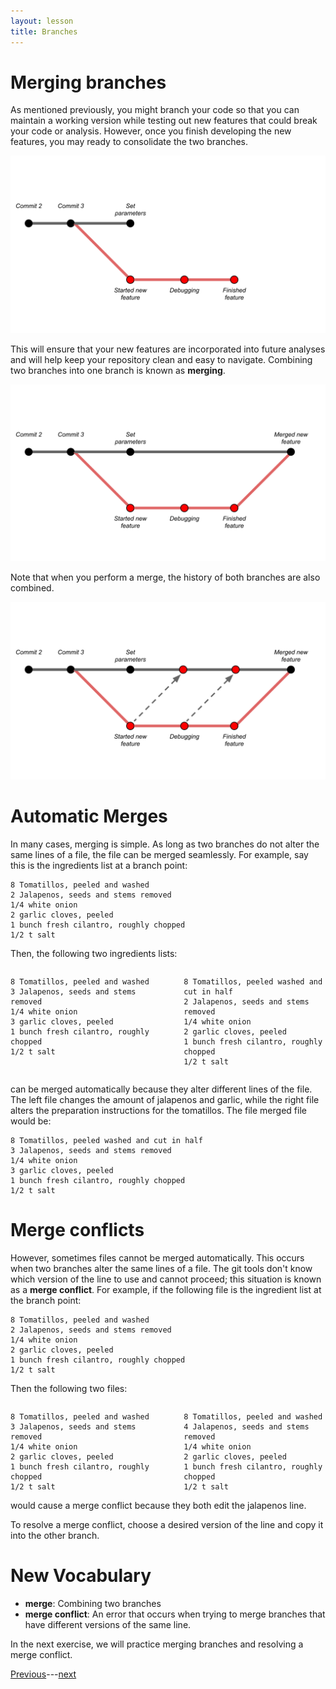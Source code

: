 ```yaml
---
layout: lesson
title: Branches
---
```


# Merging branches

As mentioned previously, you might branch your code so that you can maintain a working version while testing out new features that could break your code or analysis. However, once you finish developing the new features, you may ready to consolidate the two branches.

![The main branch has a second branch for developing a new feature. The second branch has reached a commit labeled 'Finished new feature'.](..\assets\images\07\pre-merge.svg)

This will ensure that your new features are incorporated into future analyses and will help keep your repository clean and easy to navigate. Combining two branches into one branch is known as **merging**.

![A line now joins the last commit of the new feature branch to the main branch. A commit at the end of this line is labeled 'Merge new feature'.](..\assets\images\07\merge.svg)

Note that when you perform a merge, the history of both branches are also combined.

![The commits on the new feature branch have been added to the main branch after merging.](..\assets\images\07\merge-history.svg)

# Automatic Merges

In many cases, merging is simple. As long as two branches do not alter the same lines of a file, the file can be merged seamlessly. For example, say this is the ingredients list at a branch point:
```
8 Tomatillos, peeled and washed
2 Jalapenos, seeds and stems removed
1/4 white onion
2 garlic cloves, peeled
1 bunch fresh cilantro, roughly chopped
1/2 t salt
```

Then, the following two ingredients lists:

<div style="display:flex;flex-flow:row wrap;justify-content:space-between;">

<pre class="highlight" style="width:45%;">
<code>8 Tomatillos, peeled and washed
3 Jalapenos, seeds and stems removed
1/4 white onion
3 garlic cloves, peeled
1 bunch fresh cilantro, roughly chopped
1/2 t salt</code>
</pre>

<pre class="highlight" style="width:45%;">
<code>8 Tomatillos, peeled washed and cut in half
2 Jalapenos, seeds and stems removed
1/4 white onion
2 garlic cloves, peeled
1 bunch fresh cilantro, roughly chopped
1/2 t salt</code>
</pre>

</div>

can be merged automatically because they alter different lines of the file. The left file changes the amount of jalapenos and garlic, while the right file alters the preparation instructions for the tomatillos. The file merged file would be:
```
8 Tomatillos, peeled washed and cut in half
3 Jalapenos, seeds and stems removed
1/4 white onion
3 garlic cloves, peeled
1 bunch fresh cilantro, roughly chopped
1/2 t salt
```


# Merge conflicts

However, sometimes files cannot be merged automatically. This occurs when two branches alter the same lines of a file. The git tools don't know which version of the line to use and cannot proceed; this situation is known as a **merge conflict**. For example, if the following file is the ingredient list at the branch point:

```
8 Tomatillos, peeled and washed
2 Jalapenos, seeds and stems removed
1/4 white onion
2 garlic cloves, peeled
1 bunch fresh cilantro, roughly chopped
1/2 t salt
```

Then the following two files:

<div style="display:flex;flex-flow:row wrap;justify-content:space-between;">

<pre class="highlight" style="width:45%;">
<code>8 Tomatillos, peeled and washed
3 Jalapenos, seeds and stems removed
1/4 white onion
2 garlic cloves, peeled
1 bunch fresh cilantro, roughly chopped
1/2 t salt</code>
</pre>

<pre class="highlight" style="width:45%;">
<code>8 Tomatillos, peeled and washed
4 Jalapenos, seeds and stems removed
1/4 white onion
2 garlic cloves, peeled
1 bunch fresh cilantro, roughly chopped
1/2 t salt</code>
</pre>

</div>
would cause a merge conflict because they both edit the jalapenos line.

To resolve a merge conflict, choose a desired version of the line and copy it into the other branch.

# New Vocabulary

* **merge**: Combining two branches
* **merge conflict**: An error that occurs when trying to merge branches that have different versions of the same line.


In the next exercise, we will practice merging branches and resolving a merge conflict.

[Previous](exercise-8)---[next](exercise-9)
